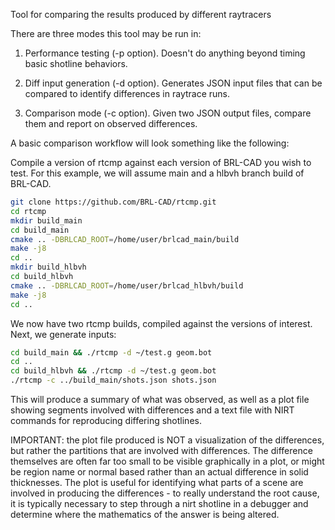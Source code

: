 Tool for comparing the results produced by different raytracers

There are three modes this tool may be run in:

1.  Performance testing (-p option).  Doesn't do anything beyond timing basic shotline behaviors.

2.  Diff input generation (-d option).  Generates JSON input files that can be compared to identify differences in raytrace runs.

3.  Comparison mode (-c option).  Given two JSON output files, compare them and report on observed differences.

A basic comparison workflow will look something like the following:

Compile a version of rtcmp against each version of BRL-CAD you wish to test.  For this example,
we will assume main and a hlbvh branch build of BRL-CAD.

```sh
git clone https://github.com/BRL-CAD/rtcmp.git
cd rtcmp
mkdir build_main
cd build_main
cmake .. -DBRLCAD_ROOT=/home/user/brlcad_main/build
make -j8
cd ..
mkdir build_hlbvh
cd build_hlbvh
cmake .. -DBRLCAD_ROOT=/home/user/brlcad_hlbvh/build
make -j8
cd ..
```

We now have two rtcmp builds, compiled against the versions of interest.  Next, we generate inputs:

```sh
cd build_main && ./rtcmp -d ~/test.g geom.bot
cd ..
cd build_hlbvh && ./rtcmp -d ~/test.g geom.bot
./rtcmp -c ../build_main/shots.json shots.json
```

This will produce a summary of what was observed, as well as a plot file showing segments involved  with differences and a text file with NIRT commands for reproducing differing shotlines.

IMPORTANT: the plot file produced is NOT a visualization of the differences, but rather the partitions that are involved with differences.  The difference themselves are often far too small to be visible graphically in a plot, or might be region name or normal based rather than an actual difference in solid thicknesses.  The plot is useful for identifying what parts of a scene are involved in producing the differences - to really understand the root cause, it is typically necessary to step through a nirt shotline in a debugger and determine where the mathematics of the answer is being altered.

